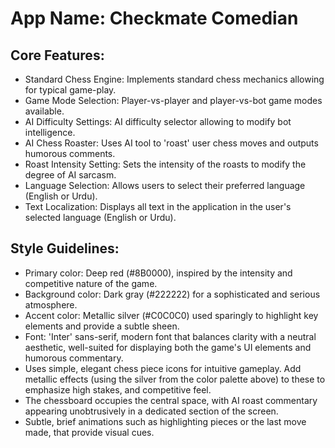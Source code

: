 # **App Name**: Checkmate Comedian

## Core Features:

- Standard Chess Engine: Implements standard chess mechanics allowing for typical game-play.
- Game Mode Selection: Player-vs-player and player-vs-bot game modes available.
- AI Difficulty Settings: AI difficulty selector allowing to modify bot intelligence.
- AI Chess Roaster: Uses AI tool to 'roast' user chess moves and outputs humorous comments.
- Roast Intensity Setting: Sets the intensity of the roasts to modify the degree of AI sarcasm.
- Language Selection: Allows users to select their preferred language (English or Urdu).
- Text Localization: Displays all text in the application in the user's selected language (English or Urdu).

## Style Guidelines:

- Primary color: Deep red (#8B0000), inspired by the intensity and competitive nature of the game.
- Background color: Dark gray (#222222) for a sophisticated and serious atmosphere.
- Accent color: Metallic silver (#C0C0C0) used sparingly to highlight key elements and provide a subtle sheen.
- Font: 'Inter' sans-serif, modern font that balances clarity with a neutral aesthetic, well-suited for displaying both the game's UI elements and humorous commentary.
- Uses simple, elegant chess piece icons for intuitive gameplay. Add metallic effects (using the silver from the color palette above) to these to emphasize high stakes, and competitive feel.
- The chessboard occupies the central space, with AI roast commentary appearing unobtrusively in a dedicated section of the screen.
- Subtle, brief animations such as highlighting pieces or the last move made, that provide visual cues.